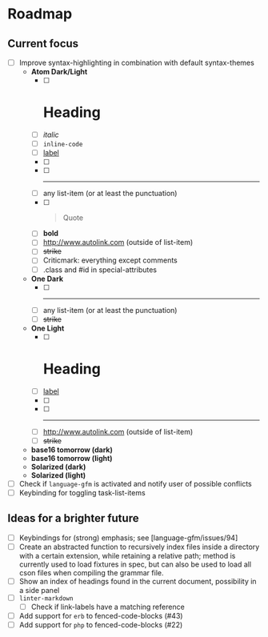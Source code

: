 # Roadmap

## Current focus

- [ ] Improve syntax-highlighting in combination with default syntax-themes
  - **Atom Dark/Light**
    - [ ] # Heading
    - [ ] _italic_
    - [ ] `inline-code`
    - [ ] [label](link)
    - [ ] [label]: /url "title"
    - [ ] ---
    - [ ] any list-item (or at least the punctuation)
    - [ ] > Quote
    - [ ] **bold**
    - [ ] <http://www.autolink.com> (outside of list-item)
    - [ ] ~~strike~~
    - [ ] Criticmark: everything except comments
    - [ ] .class and #id in special-attributes
  - **One Dark**
    - [ ] ---
    - [ ] any list-item (or at least the punctuation)
    - [ ] ~~strike~~
  - **One Light**
    - [ ] # Heading
    - [ ] [label](link)
    - [ ] [label]: /url "title"
    - [ ] ---
    - [ ] <http://www.autolink.com> (outside of list-item)
    - [ ] ~~strike~~
  - **base16 tomorrow (dark)**
  - **base16 tomorrow (light)**
  - **Solarized (dark)**
  - **Solarized (light)**
- [ ] Check if `language-gfm` is activated and notify user of possible conflicts
- [ ] Keybinding for toggling task-list-items

## Ideas for a brighter future

- [ ] Keybindings for (strong) emphasis; see [language-gfm/issues/94]
- [ ] Create an abstracted function to recursively index files inside a directory with a certain extension, while retaining a relative path; method is currently used to load fixtures in spec, but can also be used to load all cson files when compiling the grammar file.
- [ ] Show an index of headings found in the current document, possibility in a side panel
- [ ] `linter-markdown`
  - [ ] Check if link-labels have a matching reference
- [ ] Add support for `erb` to fenced-code-blocks (#43)
- [ ] Add support for `php` to fenced-code-blocks (#22)
